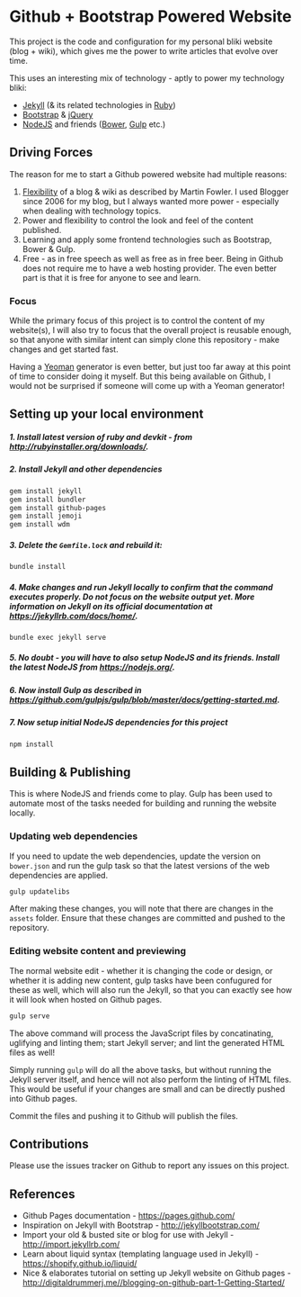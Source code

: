 # Github + Bootstrap Powered Website
This project is the code and configuration for my personal bliki website (blog + wiki), which gives me the power to write articles that evolve over time.

This uses an interesting mix of technology - aptly to power my technology bliki:
* [Jekyll](https://jekyllrb.com) (& its related technologies in [Ruby](https://www.ruby-lang.org))
* [Bootstrap](http://getbootstrap.com/) & [jQuery](https://jquery.com/)
* [NodeJS](https://nodejs.org) and friends ([Bower](https://bower.io/), [Gulp](http://gulpjs.com/) etc.)

## Driving Forces
The reason for me to start a Github powered website had multiple reasons:

1. [Flexibility](http://www.martinfowler.com/bliki/WhatIsaBliki.html) of a blog & wiki as described by Martin Fowler. I used Blogger since 2006 for my blog, but I always wanted more power - especially when dealing with technology topics.
2. Power and flexibility to control the look and feel of the content published.
3. Learning and apply some frontend technologies such as Bootstrap, Bower & Gulp.
4. Free - as in free speech as well as free as in free beer. Being in Github does not require me to have a web hosting provider. The even better part is that it is free for anyone to see and learn. 

### Focus
While the primary focus of this project is to control the content of my website(s), I will also try to focus that the overall project is reusable enough, so that anyone with similar intent can simply clone this repository - make changes and get started fast.

Having a [Yeoman](http://yeoman.io/) generator is even better, but just too far away at this point of time to consider doing it myself. But this being available on Github, I would not be surprised if someone will come up with a Yeoman generator!

## Setting up your local environment
##### 1. Install latest version of ruby and devkit - from http://rubyinstaller.org/downloads/.

##### 2. Install Jekyll and other dependencies

```bash
gem install jekyll
gem install bundler
gem install github-pages
gem install jemoji
gem install wdm
```
##### 3. Delete the ```Gemfile.lock``` and rebuild it:

```bash
bundle install
```

##### 4. Make changes and run Jekyll locally to confirm that the command executes properly. Do not focus on the website output yet. More information on Jekyll on its official documentation at https://jekyllrb.com/docs/home/.
```bash
bundle exec jekyll serve
```

##### 5. No doubt - you will have to also setup NodeJS and its friends. Install the latest NodeJS from https://nodejs.org/.

##### 6. Now install Gulp as described in https://github.com/gulpjs/gulp/blob/master/docs/getting-started.md.

##### 7. Now setup initial NodeJS dependencies for this project

```bash
npm install
```

## Building & Publishing
This is where NodeJS and friends come to play. Gulp has been used to automate most of the tasks needed for building and running the website locally.

### Updating web dependencies
If you need to update the web dependencies, update the version on ```bower.json``` and run the gulp task so that the latest versions of the web dependencies are applied.
```bash
gulp updatelibs
```

After making these changes, you will note that there are changes in the ```assets``` folder. Ensure that these changes are committed and pushed to the repository.

### Editing website content and previewing
The normal website edit - whether it is changing the code or design, or whether it is adding new content, gulp tasks have been confugured for these as well, which will also run the Jekyll, so that you can exactly see how it will look when hosted on Github pages.

```bash
gulp serve
```

The above command will process the JavaScript files by concatinating, uglifying and linting them; start Jekyll server; and lint the generated HTML files as well!

Simply running ```gulp``` will do all the above tasks, but without running the Jekyll server itself, and hence will not also perform the linting of HTML files. This would be useful if your changes are small and can be directly pushed into Github pages.

Commit the files and pushing it to Github will publish the files.

## Contributions
Please use the issues tracker on Github to report any issues on this project. 

## References
* Github Pages documentation - https://pages.github.com/
* Inspiration on Jekyll with Bootstrap - http://jekyllbootstrap.com/
* Import your old & busted site or blog for use with Jekyll - http://import.jekyllrb.com/
* Learn about liquid syntax (templating language used in Jekyll) - https://shopify.github.io/liquid/
* Nice & elaborates tutorial on setting up Jekyll website on Github pages - http://digitaldrummerj.me//blogging-on-github-part-1-Getting-Started/
